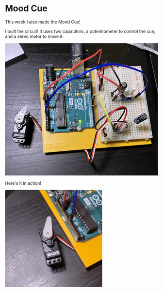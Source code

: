 # Mood Cue

This week I also made the Mood Cue!

I built the circuit! It uses two capacitors, a potentiometer to control the cue, and a servo motor to move it:

![the finished circuit](media/circuit.png)

Here's it in action!

![mood cue moving](media/mood-cue.gif)